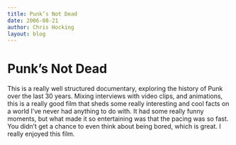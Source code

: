 ```yaml
---
title: Punk’s Not Dead
date: 2006-08-21
author: Chris Hocking
layout: blog
---
```

# Punk’s Not Dead

This is a really well structured documentary, exploring the history of Punk over the last 30 years. Mixing interviews with video clips, and animations, this is a really good film that sheds some really interesting and cool facts on a world I’ve never had anything to do with. It had some really funny moments, but what made it so entertaining was that the pacing was so fast. You didn’t get a chance to even think about being bored, which is great. I really enjoyed this film.